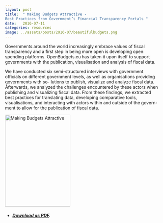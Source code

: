 ```yaml
---
layout: post
title:  " Making Budgets Attractive - 
Best Practices from Government’s Financial Transparency Portals "
date:   2016-07-11
categories: resources
image: ../assets/posts/2016-07/beautifulbudgets.png
---
```

Governments around the world increasingly embrace values of fiscal transparency and a first step in being more open is developing open spending platforms. OpenBudgets.eu has taken it upon itself to support governments with the publication, visualisation and analysis of fiscal data. 

We have conducted six semi-structured interviews with government officials on different government levels, as well as organisations providing governments with so- lutions to publish, visualize and analyze fiscal data. Afterwards, we analyzed the challenges encountered by these actors when publishing and visualizing fiscal data. From these findings, we extracted best practices for translating data, developing comparative tools, visualisations, and interacting with actors within and outside of the govern- ment to allow for the publication of fiscal data.


<tbody><tr style="border: none"><td style="border: none">
<a href="http://openbudgets.eu/assets/resources/Report-Laemmerhirt-Making-Budgets-Attractive.pdf" target="_blank"><img src="http://openbudgets.eu/assets/posts/2016-07/beautifulbudgets.png" alt="Making Budgets Attractive" width="212" height="300"></a></td>
<td style="vertical-align:middle; border:none;">
<ul>
<li><h5><a target="_blank" href="http://openbudgets.eu/assets/resources/Report-Laemmerhirt-Making-Budgets-Attractive.pdf">Download as PDF</a>.</h5></li>
